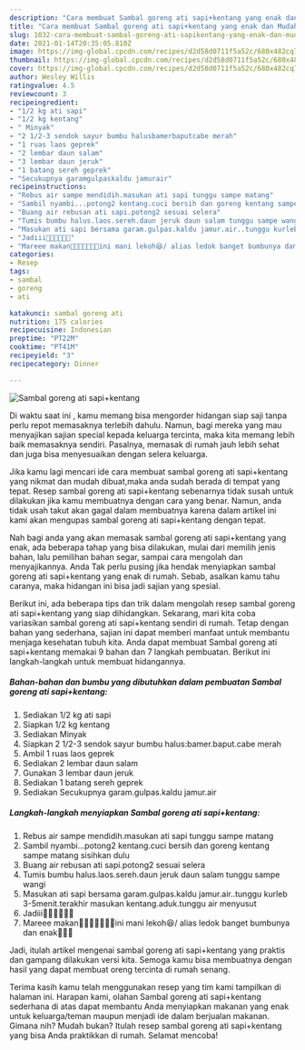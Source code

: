 ```yaml
---
description: "Cara membuat Sambal goreng ati sapi+kentang yang enak dan Mudah Dibuat"
title: "Cara membuat Sambal goreng ati sapi+kentang yang enak dan Mudah Dibuat"
slug: 1032-cara-membuat-sambal-goreng-ati-sapikentang-yang-enak-dan-mudah-dibuat
date: 2021-01-14T20:35:05.810Z
image: https://img-global.cpcdn.com/recipes/d2d58d0711f5a52c/680x482cq70/sambal-goreng-ati-sapikentang-foto-resep-utama.jpg
thumbnail: https://img-global.cpcdn.com/recipes/d2d58d0711f5a52c/680x482cq70/sambal-goreng-ati-sapikentang-foto-resep-utama.jpg
cover: https://img-global.cpcdn.com/recipes/d2d58d0711f5a52c/680x482cq70/sambal-goreng-ati-sapikentang-foto-resep-utama.jpg
author: Wesley Willis
ratingvalue: 4.5
reviewcount: 3
recipeingredient:
- "1/2 kg ati sapi"
- "1/2 kg kentang"
- " Minyak"
- "2 1/2-3 sendok sayur bumbu halusbamerbaputcabe merah"
- "1 ruas laos geprek"
- "2 lembar daun salam"
- "3 lembar daun jeruk"
- "1 batang sereh geprek"
- "Secukupnya garamgulpaskaldu jamurair"
recipeinstructions:
- "Rebus air sampe mendidih.masukan ati sapi tunggu sampe matang"
- "Sambil nyambi...potong2 kentang.cuci bersih dan goreng kentang sampe matang sisihkan dulu"
- "Buang air rebusan ati sapi.potong2 sesuai selera"
- "Tumis bumbu halus.laos.sereh.daun jeruk daun salam tunggu sampe wangi"
- "Masukan ati sapi bersama garam.gulpas.kaldu jamur.air..tunggu kurleb 3-5menit.terakhir masukan kentang.aduk.tunggu air menyusut"
- "Jadiii🤗🤗🤗🤗🤤🤤"
- "Mareee makan🤗🤗🤗🤤🤤🤤🤤ini mani lekoh😆/ alias ledok banget bumbunya dan enak🤤🤤🤤"
categories:
- Resep
tags:
- sambal
- goreng
- ati

katakunci: sambal goreng ati 
nutrition: 175 calories
recipecuisine: Indonesian
preptime: "PT22M"
cooktime: "PT41M"
recipeyield: "3"
recipecategory: Dinner

---
```



![Sambal goreng ati sapi+kentang](https://img-global.cpcdn.com/recipes/d2d58d0711f5a52c/680x482cq70/sambal-goreng-ati-sapikentang-foto-resep-utama.jpg)

Di waktu  saat ini , kamu memang bisa mengorder hidangan siap saji tanpa perlu repot memasaknya terlebih dahulu. Namun, bagi mereka yang mau menyajikan sajian special kepada keluarga tercinta, maka kita memang lebih baik memasaknya sendiri. Pasalnya, memasak di rumah jauh lebih sehat dan juga bisa menyesuaikan dengan selera keluarga.

Jika kamu lagi mencari ide cara membuat sambal goreng ati sapi+kentang yang nikmat dan mudah dibuat,maka anda sudah berada di tempat yang tepat. Resep sambal goreng ati sapi+kentang  sebenarnya tidak susah untuk dilakukan jika kamu membuatnya dengan cara yang benar. Namun, anda tidak usah takut akan gagal dalam membuatnya 
karena dalam artikel ini kami akan mengupas sambal goreng ati sapi+kentang dengan tepat.  



Nah bagi anda yang akan memasak sambal goreng ati sapi+kentang yang enak, ada beberapa tahap yang bisa dilakukan, mulai dari memilih jenis bahan, lalu pemilihan bahan segar, sampai cara mengolah dan menyajikannya. Anda Tak perlu pusing jika hendak menyiapkan sambal goreng ati sapi+kentang yang enak di rumah. Sebab, asalkan kamu  tahu caranya, maka hidangan ini bisa jadi sajian yang spesial.

Berikut ini, ada beberapa tips dan trik dalam mengolah resep sambal goreng ati sapi+kentang yang siap dihidangkan. Sekarang, mari kita coba variasikan sambal goreng ati sapi+kentang sendiri di rumah. Tetap dengan bahan yang sederhana, sajian ini dapat memberi manfaat untuk membantu menjaga kesehatan tubuh kita. Anda dapat membuat Sambal goreng ati sapi+kentang memakai 9 bahan dan 7 langkah pembuatan. Berikut ini langkah-langkah untuk membuat hidangannya.

<!--inarticleads1-->

##### Bahan-bahan dan bumbu yang dibutuhkan dalam pembuatan Sambal goreng ati sapi+kentang:

1. Sediakan 1/2 kg ati sapi
1. Siapkan 1/2 kg kentang
1. Sediakan  Minyak
1. Siapkan 2 1/2-3 sendok sayur bumbu halus:bamer.baput.cabe merah
1. Ambil 1 ruas laos geprek
1. Sediakan 2 lembar daun salam
1. Gunakan 3 lembar daun jeruk
1. Sediakan 1 batang sereh geprek
1. Sediakan Secukupnya garam.gulpas.kaldu jamur.air




<!--inarticleads2-->

##### Langkah-langkah menyiapkan Sambal goreng ati sapi+kentang:

1. Rebus air sampe mendidih.masukan ati sapi tunggu sampe matang
1. Sambil nyambi...potong2 kentang.cuci bersih dan goreng kentang sampe matang sisihkan dulu
1. Buang air rebusan ati sapi.potong2 sesuai selera
1. Tumis bumbu halus.laos.sereh.daun jeruk daun salam tunggu sampe wangi
1. Masukan ati sapi bersama garam.gulpas.kaldu jamur.air..tunggu kurleb 3-5menit.terakhir masukan kentang.aduk.tunggu air menyusut
1. Jadiii🤗🤗🤗🤗🤤🤤
1. Mareee makan🤗🤗🤗🤤🤤🤤🤤ini mani lekoh😆/ alias ledok banget bumbunya dan enak🤤🤤🤤




Jadi, itulah artikel mengenai  sambal goreng ati sapi+kentang  yang praktis dan gampang dilakukan versi kita. Semoga kamu bisa membuatnya dengan hasil yang dapat membuat oreng tercinta di rumah senang. 

Terima kasih kamu telah menggunakan resep yang tim kami tampilkan di halaman ini. Harapan kami, olahan  Sambal goreng ati sapi+kentang sederhana di atas dapat membantu Anda menyiapkan makanan yang enak untuk keluarga/teman maupun menjadi ide dalam berjualan makanan. Gimana nih? Mudah bukan? Itulah resep sambal goreng ati sapi+kentang yang bisa Anda praktikkan di rumah. Selamat mencoba!

